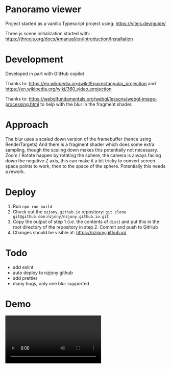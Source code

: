 # Panoramo viewer

Project started as a vanilla Typescript project using: https://vitejs.dev/guide/

Three.js scene initialization started with: https://threejs.org/docs/#manual/en/introduction/Installation

# Development

Developed in part with GitHub copilot

Thanks to: https://en.wikipedia.org/wiki/Equirectangular_projection and https://en.wikipedia.org/wiki/360_video_projection

Thanks to: https://webglfundamentals.org/webgl/lessons/webgl-image-processing.html to help with the blur in the fragment shader.

# Approach

The blur uses a scaled down version of the framebuffer (hence using RenderTargets)
And there is a fragment shader which does some extra sampling, though the scaling down makes this potentially not necessary.
Zoom / Rotate happen by rotating the sphere, the camera is always facing down the negative Z axis, this can make it
a bit tricky to convert screen space points to work, then to the space of the sphere. Potentially this needs a rework.

# Deploy

1. Run `npm run build`
2. Check out the `nzjony.github.io` repository: `git clone git@github.com:nzjony/nzjony.github.io.git`
3. Copy the output of step 1 (i.e. the contents of `dist`) and put this in the root directory of the repository in step 2. Commit and push to GitHub
4. Changes should be visible at: https://nzjony.github.io/

# Todo
- add eslint
- auto deploy to nzjony github
- add prettier
- many bugs, only one blur supported

# Demo
![Panoramo Viewer Demo](./PanoramoViewerDemo.mp4)
